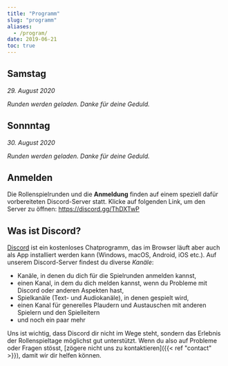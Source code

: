 ```yaml
---
title: "Programm"
slug: "programm"
aliases:
  - /program/
date: 2019-06-21
toc: true
---
```


## Samstag

_29. August 2020_

<div class="c-calendar saturday u-bleed-out c-rounds">
  <em>Runden werden geladen. Danke für deine Geduld.</em>
</div>

## Sonnntag

_30. August 2020_

<div class="c-calendar sunday u-bleed-out c-rounds">
  <em>Runden werden geladen. Danke für deine Geduld.</em>
</div>

## Anmelden

Die Rollenspielrunden und die **Anmeldung** finden auf einem speziell dafür vorbereiteten Discord-Server statt. Klicke auf folgenden Link, um den Server zu öffnen: https://discord.gg/ThDXTwP

## Was ist Discord?

[Discord](https://discord.com/) ist ein kostenloses Chatprogramm, das im Browser läuft aber auch als App installiert werden kann (Windows, macOS, Android, iOS etc.). Auf unserem Discord-Server findest du diverse *Kanäle*:

* Kanäle, in denen du dich für die Spielrunden anmelden kannst,
* einen Kanal, in dem du dich melden kannst, wenn du Probleme mit Discord oder anderen Aspekten hast,
* Spielkanäle (Text- und Audiokanäle), in denen gespielt wird,
* einen Kanal für generelles Plaudern und Austauschen mit anderen Spielern und den Spielleitern
* und noch ein paar mehr

Uns ist wichtig, dass Discord dir nicht im Wege steht, sondern das Erlebnis der Rollenspieltage möglichst gut unterstützt. Wenn du also auf Probleme oder Fragen stösst, [zögere nicht uns zu kontaktieren]({{< ref "contact" >}}), damit wir dir helfen können.

<script src="/scripts/cal-model.js"></script>
<script src="/scripts/cal-view.js"></script>

